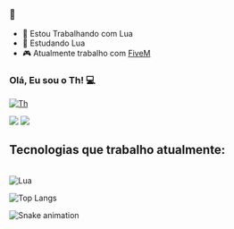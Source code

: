 ### 👋

- 🔭 Estou Trabalhando com Lua
- 🌱 Estudando Lua
- 🎮 Atualmente trabalho com [FiveM](https://discord.gg/p6xWZVJrqx)

### Olá, Eu sou o Th! 💻

[![Th](https://img.shields.io/badge/Discord-7289DA?style=for-the-badge&logo=discord&logoColor=white)](https://discord.gg/p6xWZVJrqx)

<img src = "https://github-readme-stats.vercel.app/api?username=ArthurJunior1251g&count_private=true&show_icons=true&theme=dark">
<img src = "https://github-readme-stats.vercel.app/api/top-langs/?username=ArthurJunior1251g&hide=php&layout=compact&theme=dark">

## Tecnologias que trabalho atualmente:

<div style="display: inline_block"><br/>
    <img align="center" alt="Lua" src="https://img.shields.io/badge/Lua-2C2D72?style=for-the-badge&logo=lua&logoColor=white">
</div>
      



![Top Langs](https://github-readme-stats.vercel.app/api/top-langs/?username=ArthurJunior1251g&langs_count=8&theme=algolia)

![Snake animation](https://github.com/combo0001/combo0001/blob/output/github-contribution-grid-snake.svg)


<!--



**ArthurJunior1251g/ArthurJunior1251g** is a ✨ _special_ ✨ repository because its `README.md` (this file) appears on your GitHub profile.

Here are some ideas to get you started:
-->
